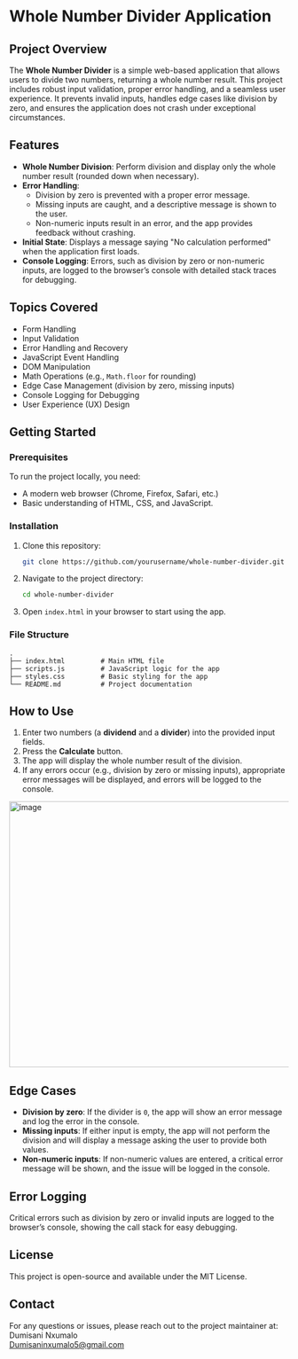 # Whole Number Divider Application

## Project Overview
The **Whole Number Divider** is a simple web-based application that allows users to divide two numbers, returning a whole number result. This project includes robust input validation, proper error handling, and a seamless user experience. It prevents invalid inputs, handles edge cases like division by zero, and ensures the application does not crash under exceptional circumstances.

## Features
- **Whole Number Division**: Perform division and display only the whole number result (rounded down when necessary).
- **Error Handling**:
  - Division by zero is prevented with a proper error message.
  - Missing inputs are caught, and a descriptive message is shown to the user.
  - Non-numeric inputs result in an error, and the app provides feedback without crashing.
- **Initial State**: Displays a message saying "No calculation performed" when the application first loads.
- **Console Logging**: Errors, such as division by zero or non-numeric inputs, are logged to the browser’s console with detailed stack traces for debugging.

## Topics Covered
- Form Handling
- Input Validation
- Error Handling and Recovery
- JavaScript Event Handling
- DOM Manipulation
- Math Operations (e.g., `Math.floor` for rounding)
- Edge Case Management (division by zero, missing inputs)
- Console Logging for Debugging
- User Experience (UX) Design

## Getting Started

### Prerequisites
To run the project locally, you need:
- A modern web browser (Chrome, Firefox, Safari, etc.)
- Basic understanding of HTML, CSS, and JavaScript.

### Installation
1. Clone this repository:
   ```bash
   git clone https://github.com/yourusername/whole-number-divider.git
   ```
2. Navigate to the project directory:
   ```bash
   cd whole-number-divider
   ```
3. Open `index.html` in your browser to start using the app.

### File Structure
```
.
├── index.html         # Main HTML file
├── scripts.js         # JavaScript logic for the app
├── styles.css         # Basic styling for the app
└── README.md          # Project documentation
```

## How to Use
1. Enter two numbers (a **dividend** and a **divider**) into the provided input fields.
2. Press the **Calculate** button.
3. The app will display the whole number result of the division.
4. If any errors occur (e.g., division by zero or missing inputs), appropriate error messages will be displayed, and errors will be logged to the console.
<img width="809" height="480" alt="image" src="https://github.com/user-attachments/assets/06816855-18a4-49c4-9498-7edcf04b0bd8" />


## Edge Cases
- **Division by zero**: If the divider is `0`, the app will show an error message and log the error in the console.
- **Missing inputs**: If either input is empty, the app will not perform the division and will display a message asking the user to provide both values.
- **Non-numeric inputs**: If non-numeric values are entered, a critical error message will be shown, and the issue will be logged in the console.

## Error Logging
Critical errors such as division by zero or invalid inputs are logged to the browser’s console, showing the call stack for easy debugging.

## License
This project is open-source and available under the MIT License.

## Contact
For any questions or issues, please reach out to the project maintainer at:  
Dumisani Nxumalo  
Dumisaninxumalo5@gmail.com  
